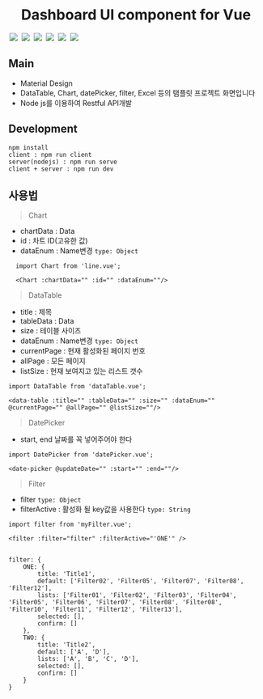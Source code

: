 <h1 align="center">Dashboard UI component for Vue</h1>
<span style="margin:0 2px"><img src="https://img.shields.io/badge/framework-vue2.6.6-brightgreen.svg" ></span>
<span style="margin:0 2px"><img src="https://img.shields.io/badge/style-sass-yellowgreen.svg" ></span>
<span style="margin:0 2px"><img src="https://img.shields.io/badge/datePicker-airbnbDatepicker-red.svg" ></span>
<span style="margin:0 2px"><img src="https://img.shields.io/badge/API-Nodejs-blue.svg" ></span>
<span style="margin:0 2px"><img src="https://img.shields.io/badge/Chart-echarts-yellow.svg" ></span>
<span style="margin:0 2px"><img src="https://img.shields.io/github/languages/code-size/beygee/survive.svg" ></span>

## Main
- Material Design
- DataTable, Chart, datePicker, filter, Excel 등의 탬플릿 프로젝트 화면입니다
- Node js를 이용하여 Restful API개발


## Development
```
npm install
client : npm run client
server(nodejs) : npm run serve
client + server : npm run dev
```

## 사용법
> Chart
- chartData : Data
- id : 차트 ID(고유한 값)
- dataEnum : Name변경 `type: Object`

```
  import Chart from 'line.vue';
  
  <Chart :chartData="" :id="" :dataEnum=""/>
```

> DataTable
- title : 제목
- tableData : Data
- size : 테이블 사이즈
- dataEnum : Name변경 `type: Object`
- currentPage : 현재 활성화된 페이지 번호
- allPage : 모든 페이지
- listSize : 현재 보여지고 있는 리스트 갯수
```
import DataTable from 'dataTable.vue';

<data-table :title="" :tableData="" :size="" :dataEnum="" @currentPage="" @allPage="" @listSize=""/>

```

> DatePicker
- start, end 날짜를 꼭 넣어주어야 한다
```
import DatePicker from 'datePicker.vue';

<date-picker @updateDate="" :start="" :end=""/>

```

> Filter
- filter `type: Object`
- filterActive : 활성화 될 key값을 사용한다 `type: String`
```
import filter from 'myFilter.vue';

<filter :filter="filter" :filterActive="'ONE'" />


filter: {
    ONE: {
        title: 'Title1',
        default: ['Filter02', 'Filter05', 'Filter07', 'Filter08', 'Filter12'],
        lists: ['Filter01', 'Filter02', 'Filter03', 'Filter04', 'Filter05', 'Filter06', 'Filter07', 'Filter08', 'Filter08', 'Filter10', 'Filter11', 'Filter12', 'Filter13'],
        selected: [],
        confirm: []
    },
    TWO: {
        title: 'Title2',
        default: ['A', 'D'],
        lists: ['A', 'B', 'C', 'D'],
        selected: [],
        confirm: []
    }
}

```
    
        



